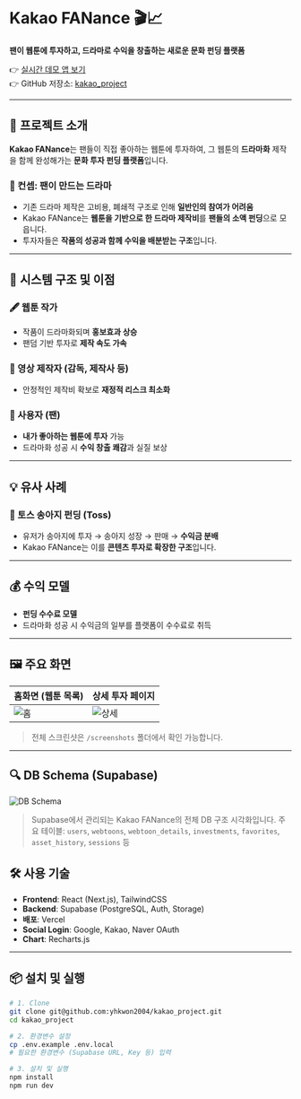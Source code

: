 # Kakao FANance 🎬📈

**팬이 웹툰에 투자하고, 드라마로 수익을 창출하는 새로운 문화 펀딩 플랫폼**

👉 [실시간 데모 앱 보기](https://kakaofanance.vercel.app/)  
👉 GitHub 저장소: [kakao_project](git@github.com:yhkwon2004/kakao_project.git)

---

## 🧩 프로젝트 소개

**Kakao FANance**는 팬들이 직접 좋아하는 웹툰에 투자하여, 그 웹툰의 **드라마화** 제작을 함께 완성해가는 **문화 투자 펀딩 플랫폼**입니다.

### 🎯 컨셉: 팬이 만드는 드라마

- 기존 드라마 제작은 고비용, 폐쇄적 구조로 인해 **일반인의 참여가 어려움**
- Kakao FANance는 **웹툰을 기반으로 한 드라마 제작비**를 **팬들의 소액 펀딩**으로 모읍니다.
- 투자자들은 **작품의 성공과 함께 수익을 배분받는 구조**입니다.

---

## 📌 시스템 구조 및 이점

### 🖋 웹툰 작가

- 작품이 드라마화되며 **홍보효과 상승**
- 팬덤 기반 투자로 **제작 속도 가속**

### 🎥 영상 제작자 (감독, 제작사 등)

- 안정적인 제작비 확보로 **재정적 리스크 최소화**

### 👥 사용자 (팬)

- **내가 좋아하는 웹툰에 투자** 가능
- 드라마화 성공 시 **수익 창출 쾌감**과 실질 보상

---

## 💡 유사 사례

### 🐄 토스 송아지 펀딩 (Toss)

- 유저가 송아지에 투자 → 송아지 성장 → 판매 → **수익금 분배**
- Kakao FANance는 이를 **콘텐츠 투자로 확장한 구조**입니다.

---

## 💰 수익 모델

- **펀딩 수수료 모델**  
- 드라마화 성공 시 수익금의 일부를 플랫폼이 수수료로 취득

---

## 🖼 주요 화면

| 홈화면 (웹툰 목록) | 상세 투자 페이지 |
|-------------------|------------------|
| ![홈](./screenshots/home.png) | ![상세](./screenshots/detail.png) |

> 전체 스크린샷은 `/screenshots` 폴더에서 확인 가능합니다.

---

## 🔍 DB Schema (Supabase)

![DB Schema](./supabase-schema-ugbdytdsoqimkrsboyif.svg)

> Supabase에서 관리되는 Kakao FANance의 전체 DB 구조 시각화입니다.
> 주요 테이블: `users`, `webtoons`, `webtoon_details`, `investments`, `favorites`, `asset_history`, `sessions` 등


## 🛠 사용 기술

- **Frontend**: React (Next.js), TailwindCSS
- **Backend**: Supabase (PostgreSQL, Auth, Storage)
- **배포**: Vercel
- **Social Login**: Google, Kakao, Naver OAuth
- **Chart**: Recharts.js

---

## 📦 설치 및 실행

```bash
# 1. Clone
git clone git@github.com:yhkwon2004/kakao_project.git
cd kakao_project

# 2. 환경변수 설정
cp .env.example .env.local
# 필요한 환경변수 (Supabase URL, Key 등) 입력

# 3. 설치 및 실행
npm install
npm run dev
